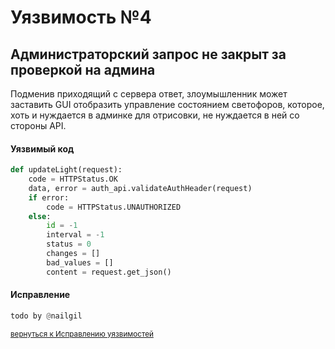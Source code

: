 # Уязвимость №4
## Администраторский запрос не закрыт за проверкой на админа

Подменив приходящий с сервера ответ, злоумышленник может заставить GUI отобразить управление состоянием светофоров, которое, хоть и нуждается в админке для отрисовки, не нуждается в ней со стороны API.

#### Уязвимый код
```python
def updateLight(request):
    code = HTTPStatus.OK
    data, error = auth_api.validateAuthHeader(request)
    if error:
        code = HTTPStatus.UNAUTHORIZED
    else:
        id = -1
        interval = -1
        status = 0
        changes = []
        bad_values = []
        content = request.get_json()
```
#### Исправление

```python
todo by @nailgil
```
<sub>[вернуться к Исправлению уязвимостей](../)</sub>

